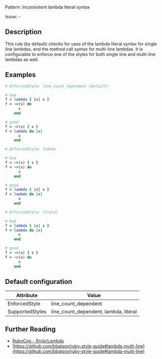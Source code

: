 Pattern: Inconsistent lambda literal syntax

Issue: -

## Description

This rule (by default) checks for uses of the lambda literal syntax for
single line lambdas, and the method call syntax for multi-line lambdas.
It is configurable to enforce one of the styles for both single line
and multi-line lambdas as well.

## Examples

```ruby
# EnforcedStyle: line_count_dependent (default)

# bad
f = lambda { |x| x }
f = ->(x) do
      x
    end

# good
f = ->(x) { x }
f = lambda do |x|
      x
    end
```
```ruby
# EnforcedStyle: lambda

# bad
f = ->(x) { x }
f = ->(x) do
      x
    end

# good
f = lambda { |x| x }
f = lambda do |x|
      x
    end
```
```ruby
# EnforcedStyle: literal

# bad
f = lambda { |x| x }
f = lambda do |x|
      x
    end

# good
f = ->(x) { x }
f = ->(x) do
      x
    end
```

## Default configuration

Attribute | Value
--- | ---
EnforcedStyle | line_count_dependent
SupportedStyles | line_count_dependent, lambda, literal

## Further Reading

* [RuboCop - Style/Lambda](https://docs.rubocop.org/rubocop/cops_style.html#stylelambda)
* [https://github.com/bbatsov/ruby-style-guide#lambda-multi-line](https://github.com/bbatsov/ruby-style-guide#lambda-multi-line)
